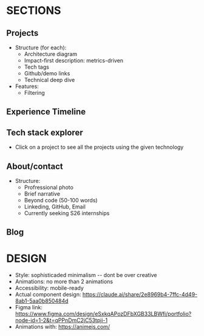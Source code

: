# SECTIONS
## Projects
- Structure (for each):
   - Architecture diagram
   - Impact-first description: metrics-driven
   - Tech tags
   - Github/demo links
   - Technical deep dive
- Features:
   - Filtering 

## Experience Timeline

## Tech stack explorer
- Click on a project to see all the projects using the given technology


## About/contact
- Structure: 
   - Profressional photo
   - Brief narrative
   - Beyond code (50-100 words)
   - Linkeding, GitHub, Email
   - Currently seeking S26 internships

## Blog 

# DESIGN
- Style: sophisticaded minimalism -- dont be over creative
- Animations: no more than 2 animations
- Accessibility: mobile-ready
- Actual component design: https://claude.ai/share/2e8969b4-7ffc-4d49-8ab1-5aa0b850484d
- Figma link: https://www.figma.com/design/eSxkqAPozDFbXGB33LBWfi/portfolio?node-id=1-2&t=qPPnDmC2jC53tpji-1
- Animations with: https://animejs.com/